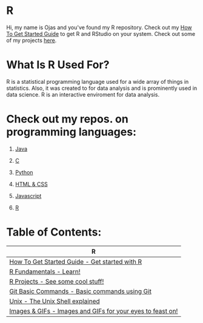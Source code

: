 # R
Hi, my name is Ojas and you've found my R repository. Check out my [How To Get Started Guide](https://github.com/BOLTZZ/R/blob/master/How%20To%20Get%20Started%20Guide.md) to get R and RStudio on your system. Check out some of my projects [here]().
# What Is R Used For?
R is a statistical programming language used for a wide array of things in statistics. Also, it was created to for data analysis and is prominently used in data science. R is an interactive enviroment for data analysis.  
# Check out my repos. on programming languages:
1. [Java](https://github.com/BOLTZZ/Java)

2. [C](https://github.com/BOLTZZ/C) 

3. [Python](https://github.com/BOLTZZ/Python)

4. [HTML & CSS](https://github.com/BOLTZZ/HTML-CSS)

5. [Javascript](https://github.com/BOLTZZ/Javascript)

6. [R](https://github.com/BOLTZZ/R)
# Table of Contents:
| R
| ---
| [How To Get Started Guide - Get started with R](https://github.com/BOLTZZ/R/blob/master/How%20To%20Get%20Started%20Guide.md)
| [R Fundamentals - Learn!](https://github.com/BOLTZZ/R/tree/master/R%20Fundamentals)
| [R Projects - See some cool stuff!](https://github.com/BOLTZZ/R/tree/master/R%20Projects)
| [Git Basic Commands - Basic commands using Git](https://github.com/BOLTZZ/R/blob/master/Git%20Basics%20Commands.md)
| [Unix - The Unix Shell explained](https://github.com/BOLTZZ/R/blob/master/Unix.md)
| [Images & GIFs - Images and GIFs for your eyes to feast on!](https://github.com/BOLTZZ/R/tree/master/Images%26GIFs)
